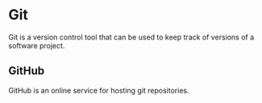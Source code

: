 # Git

Git is a version control tool that can be used to keep track of versions of a software project.



## GitHub

GitHub is an online service for hosting git repositories.

